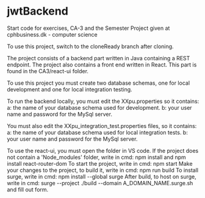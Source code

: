 # jwtBackend

Start code for exercises, CA-3 and the Semester Project given at cphbusiness.dk - computer science

To use this project, switch to the cloneReady branch after cloning.

The project consists of a backend part written in Java containing a REST endpoint. 
The project also contains a front end written in React. This part is found in the CA3/react-ui folder.


To use this project you must create two database schemas, one for local development and one for local integration testing.

To run the backend locally, you must edit the XXpu.properties so it contains:
a: the name of your database schema used for development.
b: your user name and password for the MySql server.

You must also edit the XXpu_integration_test.properties files, so it contains:
a: the name of your database schema used for local integration tests.
b: your user name and password for the MySql server.

To use the react-ui, you must open the folder in VS code. 
If the project does not contain a 'Node_modules' folder, write in cmd:  npm install and npm install react-router-dom
To start the project, write in cmd: npm start
Make your changes to the project, to build it, write in cmd: npm run build
To install surge, write in cmd: npm install --global surge
After build, to host on surge, write in cmd: surge --project ./build --domain A_DOMAIN_NAME.surge.sh and fill out form.
